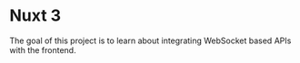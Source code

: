 # Nuxt 3
The goal of this project is to learn about integrating WebSocket based APIs with the frontend.